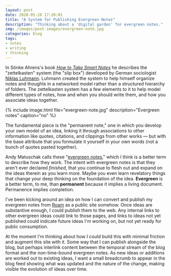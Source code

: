 ```yaml
---
layout: post
date: 2020-05-28 17:20:01
title: "A System for Publishing Evergreen Notes"
description: "Thinking about a 'digital garden' for evergreen notes."
img: /images/post-images/evergreen-note.jpg
categories: blog
tags:
- notes
- writing
- thinking
---
```


In Sönke Ahrens's book _[How to Take Smart Notes](/book/ahrens-how-to-take-smart-notes/ "How to Take Smart Notes")_ he describes the "zettelkasten" system (the "slip box") developed by German sociologist [Niklas Luhmann](https://en.wikipedia.org/wiki/Niklas_Luhmann "Niklas Luhmann"). Luhmann created the system to help himself organize notes and thoughts in a networked model rather than a structured hierarchy of folders. The zettelkasten system has a few elements to it to help model different types of notes, how and when you should write them, and how you associate ideas together.

{% include image.html file="evergreen-note.jpg" description="Evergreen notes" caption="no" %}

The fundamental piece is the "permanent note," one in which you develop your own model of an idea, linking it through associations to other information like quotes, citations, and clippings from other works — but with the base attribute that you formulate it yourself in your own words (not a bunch of quotes pasted together).

Andy Matuschak calls these "[evergreen notes](https://notes.andymatuschak.org/Evergreen_notes "Evergreen notes")," which I think is a better term to describe how they work. The intent with evergreen notes is that they aren't ever declared _finished_, that you continue to flesh out and expand on the ideas therein as you learn more. Maybe you even learn revelatory things that change your deep thinking on the foundation of the idea. **Evergreen** is a better term, to me, than **permanent** because it implies a living document. Permanence implies completion.

I've been kicking around an idea on how I can convert and publish my evergreen notes from [Roam](https://roamresearch.com/ "Roam") as a public site somehow. Once ideas are substantive enough, I could publish them to the web. Any internal links to other evergreen ideas could link to those pages, and links to ideas not yet published could indicate future ideas I'm working on, but not yet ready for public consumption.

At the moment I'm thinking about how I could build this with minimal friction and augment this site with it. Some way that I can publish alongside the blog, but perhaps interlink content between the temporal stream of the blog format and the non-time-bound evergreen notes. As new ideas or additions are worked out to existing ideas, I want a small breadcrumb to appear in the blog feed showing what was updated and the nature of the change, making visible the evolution of ideas over time.
